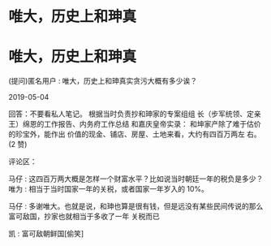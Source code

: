 # 唯大，历史上和珅真

# 唯大，历史上和珅真

(提问)匿名用户 : 唯大，历史上和珅真实贪污大概有多少诶？

2019-05-04

回答：不要看私人笔记。 根据当时负责抄和珅家的专案组组 长（步军统领、定亲王）绵恩的工作报告、内务府工作总结 和嘉庆皇帝实录： 和坤家产除了难于估价的珍宝外，能作出 价值的现金、铺店、房屋、土地来看，大约有四百万两左 右。(2 赞)

评论区：

马仔 : 这四百万两大概是怎样一个财富水平？比如说当时朝廷一年的税负是多少？ 唯为 : 相当于当时国家一年的关税，或者国家一年岁入的 10%。

马仔 : 多谢唯大。也就是说，和珅也算是很有钱，但是远没有某些民间传说的那么富可敌国，抄家也就相当于多收了一年 关税而已

凯 : 富可敌朝鲜国[偷笑]